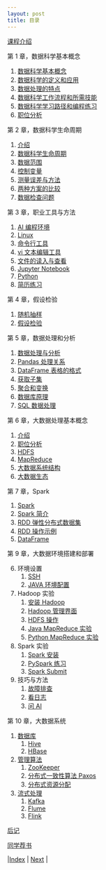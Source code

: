 ```yaml
---
layout: post
title: 目录
---
```


[课程介绍](1-intro)

第 1 章，数据科学基本概念

1. [数据科学基本概念](0-intro/0-ds)
1. [数据科学的定义和应用](0-intro/1-overview)
1. [数据处理的特点](0-intro/3-character)
1. [数据科学工作流程和所需技能](0-intro/5-flow-cap)
1. [数据科学学习路径和编程练习](0-intro/7-path)
1. [职位分析](0-intro/9-job)

第 2 章，数据科学生命周期

1. [介绍](1-principle/1-intro)
1. [数据科学生命周期](1-principle/3-lifecycle)
1. [数据范围](1-principle/5-datascope)
1. [控制变量](1-principle/6-control)
1. [测量误差与方法](1-principle/7-error)
1. [两种方案的比较](1-principle/8-compare)
1. [数据检查问题](1-principle/9-summary)

第 3 章，职业工具与方法

1. [AI 编程环境](3-tool/1-marscode)
1. [Linux](3-tool/2-linux)
1. [命令行工具](3-tool/3-cmd)
1. [vi 文本编辑工具](3-tool/4-vi)
1. [文件的读入与查看](3-tool/5-file)
1. [Jupyter Notebook](3-tool/7-jupyter)
1. [Python](3-tool/9-python)
1. [简历练习](3-tool/11-resume)

第 4 章，假设检验

1. [随机抽样](5-stat/1-simu)
1. [假设检验](5-stat/2-hypo-test)

第 5 章，数据处理和分析

1. [数据处理与分析](7-data/1-intro)
1. [Pandas 处理关系](7-data/2-pandas)
1. [DataFrame 表格的格式](7-data/3-dataframe)
1. [获取子集](7-data/5-subset)
1. [聚合和变换](7-data/7-aggre)
1. [数据库原理](7-data/9-db)
1. [SQL 数据处理](7-data/11-sql)

<!-- 第 4 章，理解数据

1. [本章内容介绍](5-skill/10-intro)
2. [探索式数据分析](5-skill/11-eda)
3. [数据可视化](5-skill/13-vis)
4. [案例：空气质量测量模型](5-skill/15-air-quality)
19. [正则表达式](5-skill/17-text)
9. [常数模型和损失函数](3-principle/7-model)
10. [案例：为什么我的公交车总晚点？](3-principle/9-bus) -->

第 6 章，大数据处理基本概念

1. [介绍](9-mapreduce/1-bigdata)
2. [职位分析](9-mapreduce/2-job)
3. [HDFS](9-mapreduce/3-hdfs)
4. [MapReduce](9-mapreduce/5-mapreduce)
5. [大数据系统结构](9-mapreduce/9-sys-archi)
6. [大数据生态](9-mapreduce/11-shengtai)

第 7 章，Spark

1. [Spark](13-spark/0-spark)
2. [Spark 简介](13-spark/1-intro)
3. [RDD 弹性分布式数据集](13-spark/3-rdd)
4. [RDD 操作示例](13-spark/5-rdd-example)
5. [DataFrame](13-spark/9-df)

第 9 章，大数据环境搭建和部署

6. 环境设置
    1. [SSH](15-lab/1-ssh)
    2. [JAVA 环境配置](15-lab/3-java)
7. Hadoop 实验
    1. [安装 Hadoop](15-lab/5-hadoop)
    2. [Hadoop 管理界面](15-lab/6-gui)
    3. [HDFS 操作](15-lab/12-experi)
    4. [Java MapReduce 实验](15-lab/15-wordcount)
    5. [Python MapReduce 实验](15-lab/17-mrlab)
8. Spark 实验
    1. [Spark 安装](15-lab/23-spark-install)
    2. [PySpark 练习](15-lab/25-experi)
    3. [Spark Submit](15-lab/26-submit)
9. 技巧与方法
    1. [故障排查](15-lab/27-debug)
    2. [看日志](15-lab/29-log)
    3. [问 AI](15-lab/31-gpt)

第 10 章，大数据系统
1. [数据库](17-bigsys/7-0-db)
    1. [Hive](17-bigsys/7-3-hive)
    1. [HBase](17-bigsys/7-5-hbase)
1. [管理算法](17-bigsys/9-0-manage)
    1. [ZooKeeper](17-bigsys/9-1-zookeeper)
    1. [分布式一致性算法 Paxos](17-bigsys/9-3-paxos)
    1. [分布式资源分配](17-bigsys/9-5-resource)
1. [流式处理](17-bigsys/11-0-databus)
    1. [Kafka](17-bigsys/11-1-kafka)
    1. [Flume](17-bigsys/11-3-flume)
    1. [Flink](17-bigsys/11-5-flink)

[后记](99-note)

[同学荐书](98-book)

|[Index](../) | [Next](1-intro) |
